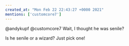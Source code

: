 ```yaml
---
created_at: "Mon Feb 22 22:43:27 +0000 2021"
mentions: ['customcore7']
---
```


@andykupf @customcore7 Wait, I thought he was senile?

Is he senile or a wizard? Just pick one!